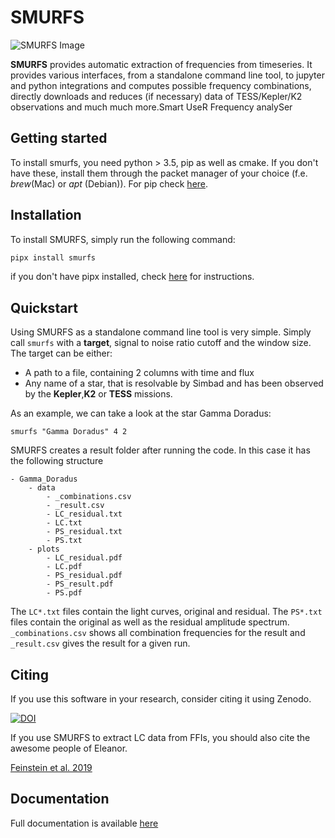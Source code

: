 # SMURFS
![SMURFS Image](https://i.imgur.com/Uh2UhpZ.png)

**SMURFS** provides automatic extraction of frequencies from
timeseries. It provides various interfaces, from a standalone command line tool, to jupyter and python 
integrations and computes possible frequency combinations, directly downloads and reduces (if necessary) data 
of TESS/Kepler/K2 observations and much much more.Smart UseR Frequency analySer
## Getting started

To install smurfs, you need python > 3.5, pip as well as cmake. If you don't have these, install them through the
packet manager of your choice (f.e. _brew_(Mac) or _apt_ (Debian)). For pip check 
[here](https://pip.pypa.io/en/stable/installing/).

## Installation

To install SMURFS, simply run the following command:

```bash
pipx install smurfs
```

if you don't have pipx installed, check [here](https://pipx.pypa.io/stable/installation/) for instructions.

## Quickstart

Using SMURFS as a standalone command line tool is very simple. Simply call ```smurfs``` with a **target**, signal to noise
ratio cutoff and the window size. The target can be either:

- A path to a file, containing 2 columns with time and flux
- Any name of a star, that is resolvable by Simbad and has been observed by the **Kepler**,**K2** or **TESS** missions.

As an example, we can take a look at the star Gamma Doradus:
```
smurfs "Gamma Doradus" 4 2
```

SMURFS creates a result folder after running the code. In this case it has the following structure
```
- Gamma_Doradus
    - data
        - _combinations.csv
        - _result.csv
        - LC_residual.txt
        - LC.txt
        - PS_residual.txt
        - PS.txt         
    - plots
        - LC_residual.pdf
        - LC.pdf
        - PS_residual.pdf
        - PS_result.pdf
        - PS.pdf
```
The ```LC*.txt``` files contain the light curves, original and residual. The ```PS*.txt``` files contain the 
original as well as the residual amplitude spectrum. ```_combinations.csv``` shows all combination frequencies for the 
result and ```_result.csv``` gives the result for a given run.

## Citing

If you use this software in your research, consider citing  it using Zenodo.

[![DOI](https://zenodo.org/badge/DOI/10.5281/zenodo.3768032.svg)](https://doi.org/10.5281/zenodo.3768032)


If you use SMURFS to extract LC data from FFIs, you should also cite the awesome people of Eleanor.

[Feinstein et al. 2019](https://ui.adsabs.harvard.edu/abs/2019PASP..131i4502F/abstract)


 
## Documentation

Full documentation is available [here](https://smurfs.readthedocs.io/en/master/)
